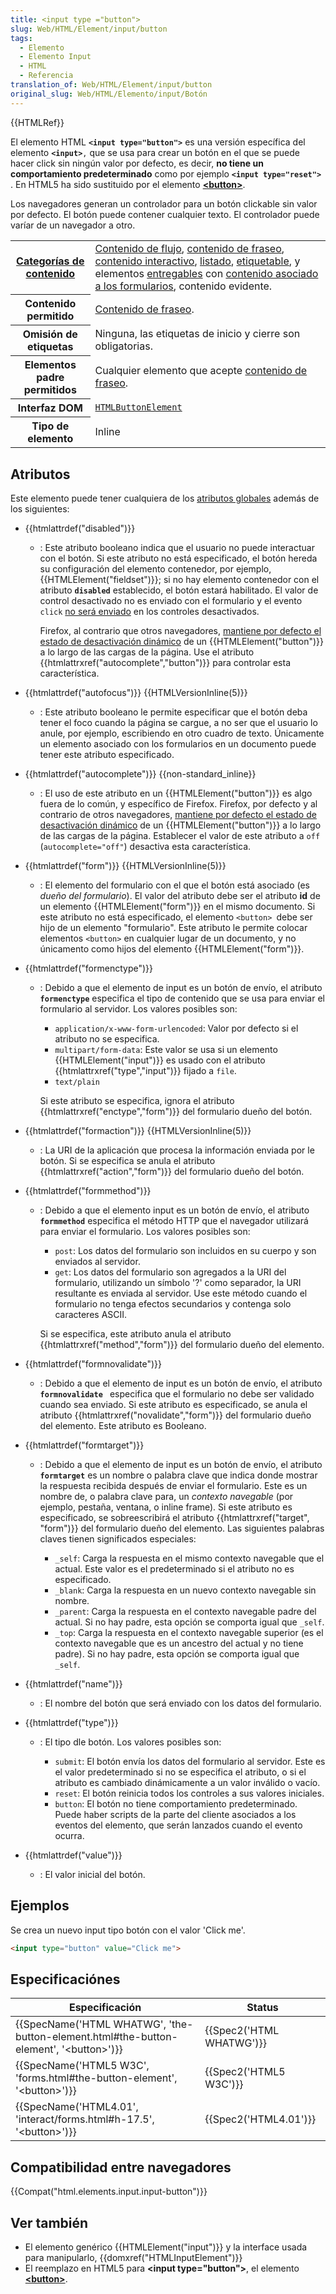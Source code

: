 ```yaml
---
title: <input type ="button">
slug: Web/HTML/Element/input/button
tags:
  - Elemento
  - Elemento Input
  - HTML
  - Referencia
translation_of: Web/HTML/Element/input/button
original_slug: Web/HTML/Elemento/input/Botón
---
```

{{HTMLRef}}

El elemento HTML **`<input type="button">`** es una versión específica del elemento **`<input>`**`,` que se usa para crear un botón en el que se puede hacer click sin ningún valor por defecto, es decir, **no tiene un comportamiento predeterminado** como por ejemplo **`<input type="reset">`** . En HTML5 ha sido sustituido por el elemento **[\<button>](/es/docs/Web/HTML/Element/button)**.

Los navegadores generan un controlador para un botón clickable sin valor por defecto. El botón puede contener cualquier texto. El controlador puede varíar de un navegador a otro.

<table class="properties">
  <tbody>
    <tr>
      <th scope="row">
        <a
          href="https://developer.mozilla.org/en-US/docs/HTML/Content_categories"
          title="HTML/Content_categories"
          >Categorías de contenido</a
        >
      </th>
      <td>
        <a
          href="https://developer.mozilla.org/en-US/docs/HTML/Content_categories#Flow_content"
          title="HTML/Content categories#Flow content"
          >Contenido de flujo</a
        >,
        <a
          href="https://developer.mozilla.org/en-US/docs/HTML/Content_categories#Phrasing_content"
          title="HTML/Content categories#Phrasing content"
          >contenido de fraseo</a
        >,
        <a
          href="https://developer.mozilla.org/en-US/docs/HTML/Content_categories#Interactive_content"
          title="HTML/Content categories#Interactive content"
          >contenido interactivo</a
        >,
        <a
          href="https://developer.mozilla.org/en-US/docs/HTML/Content_categories#Form_listed"
          title="HTML/Content categories#Form listed"
          >listado</a
        >,
        <a
          href="https://developer.mozilla.org/en-US/docs/HTML/Content_categories#Form_labelable"
          title="HTML/Content categories#Form labelable"
          >etiquetable</a
        >, y elementos
        <a
          href="https://developer.mozilla.org/en-US/docs/HTML/Content_categories#Form_submittable"
          title="HTML/Content categories#Form submittable"
          >entregables</a
        >
        con
        <a
          href="https://developer.mozilla.org/en-US/docs/HTML/Content_categories#Form-associated_"
          title="HTML/Content categories#Form-associated "
          >contenido asociado a los formularios</a
        >, contenido evidente.
      </td>
    </tr>
    <tr>
      <th scope="row">Contenido permitido</th>
      <td>
        <a
          href="https://developer.mozilla.org/en-US/docs/HTML/Content_categories#Phrasing_content"
          title="HTML/Content_categories#Phrasing_content"
          >Contenido de fraseo</a
        >.
      </td>
    </tr>
    <tr>
      <th scope="row">Omisión de etiquetas</th>
      <td>Ninguna, las etiquetas de inicio y cierre son obligatorias.</td>
    </tr>
    <tr>
      <th scope="row">Elementos padre permitidos</th>
      <td>
        Cualquier elemento que acepte
        <a
          href="https://developer.mozilla.org/en-US/docs/HTML/Content_categories#Phrasing_content"
          title="HTML/Content_categories#Phrasing_content"
          >contenido de fraseo</a
        >.
      </td>
    </tr>
    <tr>
      <th scope="row">Interfaz DOM</th>
      <td>
        <a
          href="https://developer.mozilla.org/en-US/docs/Web/API/HTMLButtonElement"
          title="The HTMLButtonElement interface provides properties and methods (beyond the <button> object interface it also has available to them by inheritance) for manipulating the layout and presentation of button elements."
          ><code>HTMLButtonElement</code></a
        >
      </td>
    </tr>
    <tr>
      <th scope="row">Tipo de elemento</th>
      <td>Inline</td>
    </tr>
  </tbody>
</table>

## Atributos

Este elemento puede tener cualquiera de los [atributos globales](/es/docs/HTML/Global_attributes) además de los siguientes:

- {{htmlattrdef("disabled")}}

  - : Este atributo booleano indica que el usuario no puede interactuar con el botón. Si este atributo no está especificado, el botón hereda su configuración del elemento contenedor, por ejemplo, {{HTMLElement("fieldset")}}; si no hay elemento contenedor con el atributo **`disabled`** establecido, el botón estará habilitado. El valor de control desactivado no es enviado con el formulario y el evento `click` [no será enviado](https://html.spec.whatwg.org/multipage/forms.html#enabling-and-disabling-form-controls:-the-disabled-attribute) en los controles desactivados.

    Firefox, al contrario que otros navegadores, [mantiene por defecto el estado de desactivación dinámico](http://stackoverflow.com/questions/5985839/bug-with-firefox-disabled-attribute-of-input-not-resetting-when-refreshing) de un {{HTMLElement("button")}} a lo largo de las cargas de la página. Use el atributo {{htmlattrxref("autocomplete","button")}} para controlar esta característica.

- {{htmlattrdef("autofocus")}} {{HTMLVersionInline(5)}}
  - : Este atributo booleano le permite especificar que el botón deba tener el foco cuando la página se cargue, a no ser que el usuario lo anule, por ejemplo, escribiendo en otro cuadro de texto. Únicamente un elemento asociado con los formularios en un documento puede tener este atributo especificado.
- {{htmlattrdef("autocomplete")}} {{non-standard_inline}}
  - : El uso de este atributo en un {{HTMLElement("button")}} es algo fuera de lo común, y específico de Firefox. Firefox, por defecto y al contrario de otros navegadores, [mantiene por defecto el estado de desactivación dinámico](http://stackoverflow.com/questions/5985839/bug-with-firefox-disabled-attribute-of-input-not-resetting-when-refreshing) de un {{HTMLElement("button")}} a lo largo de las cargas de la página. Establecer el valor de este atributo a `off` (`autocomplete="off"`) desactiva esta característica.
- {{htmlattrdef("form")}} {{HTMLVersionInline(5)}}
  - : El elemento del formulario con el que el botón está asociado (es _dueño del formulario_). El valor del atributo debe ser el atributo **id** de un elemento {{HTMLElement("form")}} en el mismo documento. Si este atributo no está especificado, el elemento `<button> `debe ser hijo de un elemento "formulario". Este atributo le permite colocar elementos `<button>` en cualquier lugar de un documento, y no únicamento como hijos del elemento {{HTMLElement("form")}}.
- {{htmlattrdef("formenctype")}}

  - : Debido a que el elemento de input es un botón de envío, el atributo **`formenctype`** especifica el tipo de contenido que se usa para enviar el formulario al servidor. Los valores posibles son:

    - `application/x-www-form-urlencoded`: Valor por defecto si el atributo no se especifica.
    - `multipart/form-data`: Este valor se usa si un elemento {{HTMLElement("input")}} es usado con el atributo {{htmlattrxref("type","input")}} fijado a `file`.
    - `text/plain`

    Si este atributo se especifica, ignora el atributo {{htmlattrxref("enctype","form")}} del formulario dueño del botón.

- {{htmlattrdef("formaction")}} {{HTMLVersionInline(5)}}
  - : La URI de la aplicación que procesa la información enviada por le botón. Si se especifica se anula el atributo {{htmlattrxref("action","form")}} del formulario dueño del botón.
- {{htmlattrdef("formmethod")}}

  - : Debido a que el elemento input es un botón de envío, el atributo **`formmethod`** especifica el método HTTP que el navegador utilizará para enviar el formulario. Los valores posibles son:

    - `post`: Los datos del formulario son incluidos en su cuerpo y son enviados al servidor.
    - `get`: Los datos del formulario son agregados a la URI del formulario, utilizando un símbolo '?' como separador, la URI resultante es enviada al servidor. Use este método cuando el formulario no tenga efectos secundarios y contenga solo caracteres ASCII.

    Si se especifica, este atributo anula el atributo {{htmlattrxref("method","form")}} del formulario dueño del elemento.

- {{htmlattrdef("formnovalidate")}}
  - : Debido a que el elemento de input es un botón de envío, el atributo **`formnovalidate `** especifica que el formulario no debe ser validado cuando sea enviado. Si este atributo es especificado, se anula el atributo {{htmlattrxref("novalidate","form")}} del formulario dueño del elemento. Este atributo es Booleano.
- {{htmlattrdef("formtarget")}}

  - : Debido a que el elemento de input es un botón de envío, el atributo **`formtarget`** es un nombre o palabra clave que indica donde mostrar la respuesta recibida después de enviar el formulario. Este es un nombre de, o palabra clave para, un _contexto navegable_ (por ejemplo, pestaña, ventana, o inline frame). Si este atributo es especificado, se sobreescribirá el atributo {{htmlattrxref("target", "form")}} del formulario dueño del elemento. Las siguientes palabras claves tienen significados especiales:

    - `_self`: Carga la respuesta en el mismo contexto navegable que el actual. Este valor es el predeterminado si el atributo no es especificado.
    - `_blank`: Carga la respuesta en un nuevo contexto navegable sin nombre.
    - `_parent`: Carga la respuesta en el contexto navegable padre del actual. Si no hay padre, esta opción se comporta igual que `_self`.
    - `_top`: Carga la respuesta en el contexto navegable superior (es el contexto navegable que es un ancestro del actual y no tiene padre). Si no hay padre, esta opción se comporta igual que `_self`.

- {{htmlattrdef("name")}}
  - : El nombre del botón que será enviado con los datos del formulario.
- {{htmlattrdef("type")}}

  - : El tipo dle botón. Los valores posibles son:

    - `submit`: El botón envía los datos del formulario al servidor. Este es el valor predeterminado si no se especifica el atributo, o si el atributo es cambiado dinámicamente a un valor inválido o vacío.
    - `reset`: El botón reinicia todos los controles a sus valores iniciales.
    - `button`: El botón no tiene comportamiento predeterminado. Puede haber scripts de la parte del cliente asociados a los eventos del elemento, que serán lanzados cuando el evento ocurra.

- {{htmlattrdef("value")}}
  - : El valor inicial del botón.

## Ejemplos

Se crea un nuevo input tipo botón con el valor 'Click me'.

```html
<input type="button" value="Click me">
```

## Especificaciónes

| Especificación                                                                                                           | Status                           |
| ------------------------------------------------------------------------------------------------------------------------ | -------------------------------- |
| {{SpecName('HTML WHATWG', 'the-button-element.html#the-button-element', '&lt;button&gt;')}} | {{Spec2('HTML WHATWG')}} |
| {{SpecName('HTML5 W3C', 'forms.html#the-button-element', '&lt;button&gt;')}}                     | {{Spec2('HTML5 W3C')}}     |
| {{SpecName('HTML4.01', 'interact/forms.html#h-17.5', '&lt;button&gt;')}}                         | {{Spec2('HTML4.01')}}     |

## Compatibilidad entre navegadores

{{Compat("html.elements.input.input-button")}}

## Ver también

- El elemento genérico {{HTMLElement("input")}} y la interface usada para manipularlo, {{domxref("HTMLInputElement")}}
- El reemplazo en HTML5 para **\<input type="button">**, el elemento **[\<button>](/es/docs/Web/HTML/Element/button)**.
